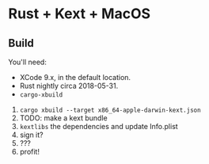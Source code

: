 # Rust + Kext + MacOS

## Build

You'll need:
* XCode 9.x, in the default location.
* Rust nightly circa 2018-05-31.
* `cargo-xbuild`

1. `cargo xbuild --target x86_64-apple-darwin-kext.json`
1. TODO: make a kext bundle
1. `kextlibs` the dependencies and update Info.plist
1. sign it?
1. ???
1. profit!


